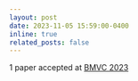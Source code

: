 ```yaml
---
layout: post
date: 2023-11-05 15:59:00-0400
inline: true
related_posts: false
---
```


1 paper accepted at [BMVC 2023](https://bmvc2023.org/) 

